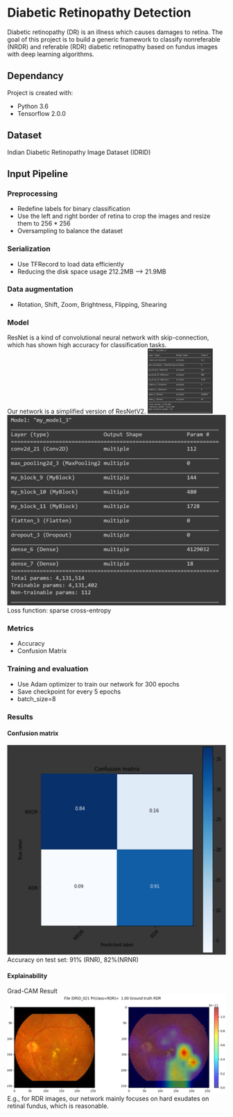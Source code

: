 # Diabetic Retinopathy Detection

Diabetic retinopathy (DR) is an illness which causes damages to retina.
The goal of this project is to build a generic framework to classify nonreferable (NRDR) and referable (RDR) diabetic retinopathy based on fundus images with deep learning algorithms.


## Dependancy
Project is created with:
- Python 3.6
- Tensorflow 2.0.0

## Dataset
Indian Diabetic Retinopathy Image Dataset (IDRID)

## Input Pipeline
### Preprocessing
* Redefine labels for binary classification
* Use the left and right border of retina to crop the images and resize them to 256 * 256
* Oversampling to balance the dataset
### Serialization
* Use TFRecord to load data efficiently
* Reducing the disk space usage 212.2MB --> 21.9MB 
### Data augmentation
* Rotation, Shift, Zoom, Brightness, Flipping, Shearing
### Model
ResNet is a kind of convolutional neural network with skip-connection, which has shown high accuracy for classification tasks.   
Our network is a simplified version of ResNetV2.
<img width="150" height="150" src="https://github.com/Yii99/Diabetic-Algorithm/blob/main/restnet.png"/>
![deepv](https://github.com/Yii99/Diabetic-Algorithm/blob/main/restnet.png)  
Loss function: sparse cross-entropy
### Metrics
* Accuracy
* Confusion Matrix

### Training and evaluation
* Use Adam optimizer to train our network for 300 epochs
* Save checkpoint for every 5 epochs
* batch_size=8

### Results
#### Confusion matrix
![accuracy](https://github.com/Yii99/Diabetic-Algorithm/blob/main/cm.png)  
Accuracy on test set: 91% (RNR), 82%(NRNR)
#### Explainability  
Grad-CAM Result
![deepv](https://github.com/LEGO999/Diabetic-Retinopathy-Detection/blob/master/dpv.png)  
E.g., for RDR images, our network mainly focuses on hard exudates on retinal fundus, which is reasonable. 

